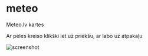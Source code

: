# meteo
Meteo.lv kartes

Ar peles kreiso klikški iet uz priekšu, ar labo uz atpakaļu

![screenshot](https://img.ugjka.net/t8AOjEsv.png)
